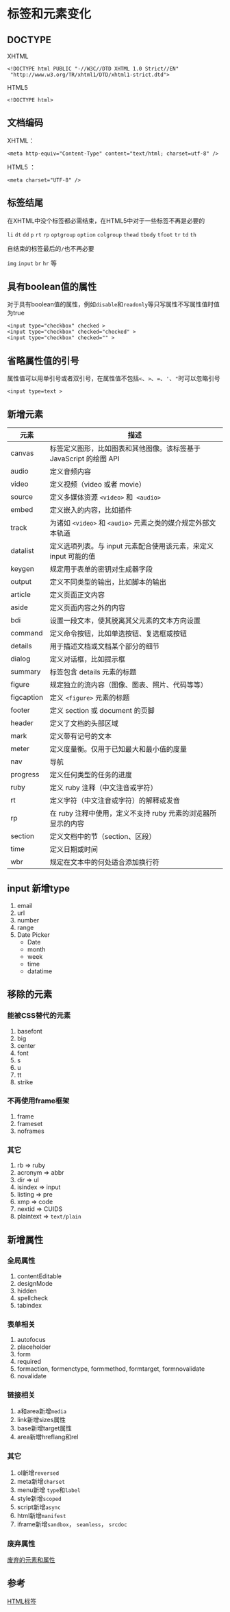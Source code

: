 # 标签和元素变化

## DOCTYPE

XHTML

	<!DOCTYPE html PUBLIC "-//W3C//DTD XHTML 1.0 Strict//EN"
	 "http://www.w3.org/TR/xhtml1/DTD/xhtml1-strict.dtd">

HTML5

	<!DOCTYPE html>
	
## 文档编码

XHTML：

	<meta http-equiv="Content-Type" content="text/html; charset=utf-8" />

HTML5 ：

	<meta charset="UTF-8" />
	
## 标签结尾

在XHTML中没个标签都必需结束，在HTML5中对于一些标签不再是必要的

`li` `dt` `dd` `p` `rt` `rp` `optgroup` `option` `colgroup` `thead` `tbody` `tfoot` `tr` `td` `th`

自结束的标签最后的`/`也不再必要

`img` `input` `br` `hr` 等

## 具有boolean值的属性

对于具有boolean值的属性，例如`disable`和`readonly`等只写属性不写属性值时值为true

	<input type="checkbox" checked >
	<input type="checkbox" checked="checked" >
	<input type="checkbox" checked="" >
	
## 省略属性值的引号

属性值可以用单引号或者双引号，在属性值不包括`<`、`>`、`=`、`'`、`"`时可以忽略引号

	<input type=text >
	
## 新增元素

|元素   	|描述   	|
|---	|---	|
|canvas   	|标签定义图形，比如图表和其他图像。该标签基于 JavaScript 的绘图 API   	|
|audio   	|定义音频内容   	|
|video   	|定义视频（video 或者 movie）   	|
|source   	|定义多媒体资源 `<video>` 和` <audio>`   	|
|embed   	|定义嵌入的内容，比如插件   	|
|track   	|为诸如 `<video>` 和 `<audio>` 元素之类的媒介规定外部文本轨道   	|
|datalist   	|定义选项列表。与 input 元素配合使用该元素，来定义 input 可能的值   	|
|keygen   	|规定用于表单的密钥对生成器字段   	|
|output   	|定义不同类型的输出，比如脚本的输出   	|
|article   	|定义页面正文内容   	|
|aside   	|定义页面内容之外的内容   	|
|bdi   	|设置一段文本，使其脱离其父元素的文本方向设置   	|
|command   	|定义命令按钮，比如单选按钮、复选框或按钮   	|
|details   	|用于描述文档或文档某个部分的细节   	|
|dialog   	|定义对话框，比如提示框   	|
|summary   	|标签包含 details 元素的标题   	|
|figure   	|规定独立的流内容（图像、图表、照片、代码等等）   	|
|figcaption   	|定义 `<figure>` 元素的标题   	|
|footer   	|定义 section 或 document 的页脚   	|
|header   	|定义了文档的头部区域   	|
|mark   	|定义带有记号的文本   	|
|meter   	|定义度量衡。仅用于已知最大和最小值的度量   	|
|nav   	|导航   	|
|progress   	|定义任何类型的任务的进度   	|
|ruby   	|定义 ruby 注释（中文注音或字符）   	|
|rt   	|定义字符（中文注音或字符）的解释或发音   	|
|rp   	|在 ruby 注释中使用，定义不支持 ruby 元素的浏览器所显示的内容   	|
|section   	|定义文档中的节（section、区段）   	|
|time   	|定义日期或时间   	|
|wbr   	|规定在文本中的何处适合添加换行符   	|

## input 新增type

1. email
2. url
3. number
4. range
5. Date Picker
	* Date
	* month
	* week
	* time
	* datatime


## 移除的元素

### 能被CSS替代的元素

1. basefont
2. big
3. center
4. font
5. s
6. u
7. tt
8. strike

### 不再使用frame框架

1. frame
2. frameset
3. noframes

### 其它

1. rb => ruby
2. acronym => abbr
3. dir => ul
4. isindex => input
5. listing => pre
6. xmp => code
7. nextid => CUIDS
8. plaintext => `text/plain`

## 新增属性

### 全局属性

1. contentEditable
2. designMode
3. hidden
4. spellcheck
5. tabindex

### 表单相关

1. autofocus
2. placeholder
3. form
4. required
5. formaction, formenctype, formmethod, formtarget, formnovalidate
6. novalidate

### 链接相关

1. a和area新增`media`
2. link新增sizes属性
3. base新增target属性
4. area新增hreflang和rel

### 其它

1. ol新增`reversed`
2. meta新增`charset`
3. menu新增 `type`和`label`
4. style新增`scoped`
5. script新增`async`
6. html新增`manifest`
7. iframe新增`sandbox`， `seamless`， `srcdoc`


### 废弃属性

[废弃的元素和属性](http://www.cnblogs.com/TomXu/archive/2011/12/17/2269168.html)



## 参考

[HTML标签](http://www.w3school.com.cn/tags/)